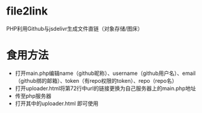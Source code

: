 # file2link
PHP利用Github与jsdelivr生成文件直链（对象存储/图床）

# 食用方法
- 打开main.php编辑name（github昵称）、username（github用户名）、email（github绑的邮箱）、token（有repo权限的token）、repo（repo名）
- 打开uploader.html将第72行中url的链接更换为自己服务器上的main.php地址
- 传至php服务器
- 打开其中的uploader.html
即可使用
